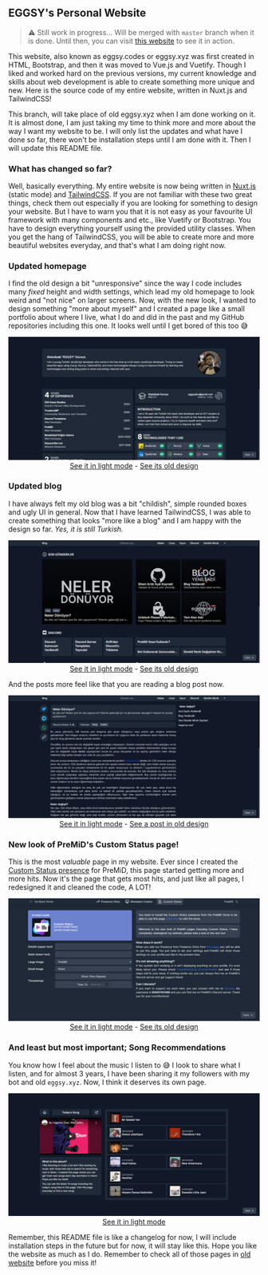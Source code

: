 ## EGGSY's Personal Website

> ⚠ Still work in progress... Will be merged with `master` branch when it is done. Until then, you can visit [this website](https://new.eggsy.xyz) to see it in action.

This website, also known as eggsy.codes or eggsy.xyz was first created in HTML, Bootstrap, and then it was moved to Vue.js and Vuetify. Though I liked and worked hard on the previous versions, my current knowledge and skills about web development is able to create something more unique and new. Here is the source code of my entire website, written in Nuxt.js and TailwindCSS!

This branch, will take place of old eggsy.xyz when I am done working on it. It is almost done, I am just taking my time to think more and more about the way I want my website to be. I will only list the updates and what have I done so far, there won't be installation steps until I am done with it. Then I will update this README file.

### What has changed so far?

Well, basically everything. My entire website is now being written in [Nuxt.js](https://nuxtjs.org) (static mode) and [TailwindCSS](https://tailwindcss.com). If you are not familiar with these two great things, check them out especially if you are looking for something to design your website. But I have to warn you that it is not easy as your favourite UI framework with many components and etc., like Vuetify or Bootstrap. You have to design everything yourself using the provided utility classes. When you get the hang of TailwindCSS, you will be able to create more and more beautiful websites everyday, and that's what I am doing right now.

### Updated homepage

I find the old design a bit "unresponsive" since the way I code includes many _fixed_ height and width settings, which lead my old homepage to look weird and "not nice" on larger screens. Now, with the new look, I wanted to design something "more about myself" and I created a page like a small portfolio about where I live, what I do and did in the past and my GitHub repositories including this one. It looks well until I get bored of this too 😅

<p align="center">
  <img src="./demo/homepage-dark.png" alt="homepage dark" />
  <a href="./demo/homepage.png">See it in light mode</a> - <a href="https://eggsy.xyz/?utm_source=github-tailwind-readme">See its old design</a>
</p>

### Updated blog

I have always felt my old blog was a bit "childish", simple rounded boxes and ugly UI in general. Now that I have learned TailwindCSS, I was able to create something that looks "more like a blog" and I am happy with the design so far. _Yes, it is still Turkish._

<p align="center">
  <img src="./demo/blog-homepage-dark.png" alt="blog homepage dark" />
  <a href="./blog-homepage.png">See it in light mode</a> - <a href="https://eggsy.xyz/blog?utm_source=github-tailwind-readme">See its old design</a>
</p>

And the posts more feel like that you are reading a blog post now.

<p align="center">
  <img src="./demo/blog-post-dark.png" alt="blog homepage dark" />
  <a href="./demo/blog-post.png">See it in light mode</a> - <a href="https://eggsy.xyz/blog/gonderi/site-artik-acik-kaynak?utm_source=github-tailwind-readme">See a post in old design</a>
</p>

### New look of PreMiD's Custom Status page!

This is the most _valuable_ page in my website. Ever since I created the [Custom Status presence](https://premid.app/store/presences/Custom%20Status) for PreMiD, this page started getting more and more hits. Now it's the page that gets most hits, and just like all pages, I redesigned it and cleaned the code, A LOT!

<p align="center">
  <img src="./demo/custom-status-dark.png" alt="blog homepage dark" />
  <a href="./demo/homepage.png">See it in light mode</a> - <a href="https://eggsy.xyz/projects/premid/custom-status?utm_source=github-tailwind-readme">See its old design</a>
</p>

### And least but most important; Song Recommendations

You know how I feel about the music I listen to 😅 I look to share what I listen, and for almost 3 years, I have been sharing it my followers with my bot and old `eggsy.xyz`. Now, I think it deserves its own page.

<p align="center">
  <img src="./demo/daily-dark.png" alt="blog homepage dark" />
  <a href="./demo/daily.png">See it in light mode</a>
</p>

Remember, this README file is like a changelog for now, I will include installation steps in the future but for now, it will stay like this. Hope you like the website as much as I do.  Remember to check all of those pages in [old website](https://eggsy.xyz) before you miss it!